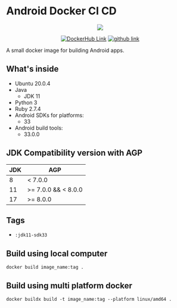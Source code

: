 # Android Docker CI CD

<p align="center">
  <img src="https://github.com/rezaramadhanirianto/android-docker-ci-cd/assets/46983732/d0100a65-2a58-4265-9002-d268b2b6f8e3">
</p>

<p align="center">
  <a href="https://hub.docker.com/r/rezaramadhanirianto/android-ci-cd)"><img alt="DockerHub Link" src="https://img.shields.io/badge/image-dockerhub-%23066da5?logo=docker&logoColor=white"/></a>
  <a href="https://github.com/rezaramadhanirianto"><img alt="github link" src="https://img.shields.io/badge/follow%20me-github-green?logo=github"/></a>
</p>

A small docker image for building Android apps.

## What's inside
- Ubuntu 20.0.4
- Java
  - JDK 11
- Python 3
- Ruby 2.7.4
- Android SDKs for platforms:
  - 33
- Android build tools:
  - 33.0.0

## JDK Compatibility version with AGP

| JDK | AGP         |
|-------------|---------------------|
| 8           | < 7.0.0             |
| 11          | >= 7.0.0 && < 8.0.0 |
| 17          | >= 8.0.0            |


## Tags
- <code>:jdk11-sdk33</code>

## Build using local computer
```docker
docker build image_name:tag .
```

## Build using multi platform docker
```docker
docker buildx build -t image_name:tag --platform linux/amd64 .
```